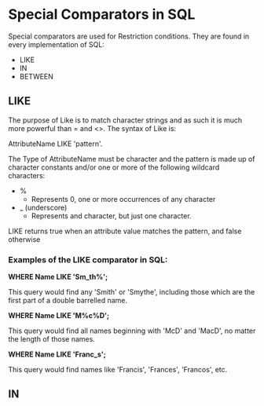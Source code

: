 # Special Comparators in SQL

Special comparators are used for Restriction conditions. 
They are found in every implementation of SQL:

- LIKE 
- IN 
- BETWEEN 

## LIKE 

The purpose of Like is to match character strings and as such it is much more powerful than = and <>.
The syntax of Like is:

AttributeName LIKE 'pattern'.

The Type of AttributeName must be character and the pattern is made up of character constants and/or one or more of the following wildcard characters: 

- % 
  - Represents 0, one or more occurrences of any character 
- _ (underscore)
  - Represents and character, but just one character. 

LIKE returns true when an attribute value matches the pattern, and false otherwise


### Examples of the LIKE comparator in SQL:

**WHERE Name LIKE 'Sm_th%';**

This query would find any 'Smith' or 'Smythe', including those which are the first part of a double barrelled name. 

**WHERE Name LIKE 'M%c%D';**

This query would find all names beginning with 'McD' and 'MacD', no matter the length of those names. 

**WHERE Name LIKE 'Franc_s';**

This query would find names like 'Francis', 'Frances', 'Francos', etc. 

## IN

